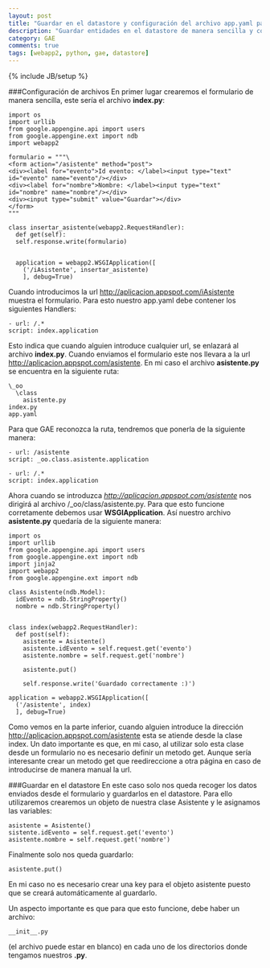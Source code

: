 ```yaml
---
layout: post
title: "Guardar en el datastore y configuración del archivo app.yaml para GAE"
description: "Guardar entidades en el datastore de manera sencilla y configurar el archivo app.yaml para poer tener varios directorios."
category: GAE
comments: true
tags: [webapp2, python, gae, datastore]
---
```

{% include JB/setup %}

###Configuración de archivos
En primer lugar crearemos el formulario de manera sencilla, este sería el archivo **index.py**:

```
import os
import urllib
from google.appengine.api import users
from google.appengine.ext import ndb
import webapp2

formulario = """\
<form action="/asistente" method="post">
<div><label for="evento">Id evento: </label><input type="text" id="evento" name="evento"/></div>
<div><label for="nombre">Nombre: </label><input type="text" id="nombre" name="nombre"/></div>
<div><input type="submit" value="Guardar"></div>
</form>
"""

class insertar_asistente(webapp2.RequestHandler):
  def get(self):
  self.response.write(formulario)


  application = webapp2.WSGIApplication([
    ('/iAsistente', insertar_asistente)
    ], debug=True)

```

Cuando introducimos la url http://aplicacion.appspot.com/iAsistente muestra el formulario. Para esto nuestro app.yaml debe contener los siguientes Handlers:

```
- url: /.*
script: index.application
```
Esto indica que cuando alguien introduce cualquier url, se enlazará al archivo **index.py**.
Cuando enviamos el formulario este nos llevara a la url http://aplicacion.appspot.com/asistente. En mi caso el archivo **asistente.py** se encuentra en la siguiente ruta:

```
\_oo
  \class
    asistente.py
index.py
app.yaml
```

Para que GAE reconozca la ruta, tendremos que ponerla de la siguiente manera:

```
- url: /asistente
script: _oo.class.asistente.application

- url: /.*
script: index.application
```

Ahora cuando se introduzca *http://aplicacion.appspot.com/asistente* nos dirigirá al archivo /_oo/class/asistente.py. Para que esto funcione corretamente debemos usar **WSGIApplication**. Así nuestro archivo **asistente.py** quedaría de la siguiente manera:

```
import os
import urllib
from google.appengine.api import users
from google.appengine.ext import ndb
import jinja2
import webapp2
from google.appengine.ext import ndb

class Asistente(ndb.Model):
  idEvento = ndb.StringProperty()
  nombre = ndb.StringProperty()


class index(webapp2.RequestHandler):
  def post(self):
    asistente = Asistente()
    asistente.idEvento = self.request.get('evento')
    asistente.nombre = self.request.get('nombre')

    asistente.put()

    self.response.write('Guardado correctamente :)')

application = webapp2.WSGIApplication([
  ('/asistente', index)
  ], debug=True)

```

Como vemos en la parte inferior, cuando alguien introduce la dirección http://aplicacion.appspot.com/asistente esta se atiende desde la clase index.
Un dato importante es que, en mi caso, al utilizar solo esta clase desde un formulario no es necesario definir un metodo get. Aunque sería interesante crear un metodo get que reedireccione a otra página en caso de introducirse de manera manual la url.

###Guardar en el datastore
En este caso solo nos queda recoger los datos enviados desde el formulario y guardarlos en el datastore. Para ello utilizaremos crearemos un objeto de nuestra clase Asistente y le asignamos las variables:

```
asistente = Asistente()
sistente.idEvento = self.request.get('evento')
asistente.nombre = self.request.get('nombre')
```

Finalmente solo nos queda guardarlo:

```
asistente.put()
```

En mi caso no es necesario crear una key para el objeto asistente puesto que se creará automáticamente al guardarlo.

Un aspecto importante es que para que esto funcione, debe haber un archivo:

```
__init__.py
```

(el archivo puede estar en blanco) en cada uno de los directorios donde tengamos nuestros **.py**.
